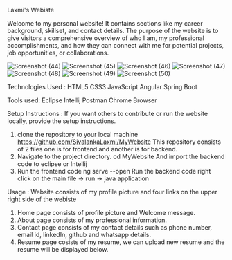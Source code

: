 Laxmi's Webiste

Welcome to my personal website! It contains sections like my career background, skillset, and contact details. The purpose of the website is to give visitors a comprehensive overview of who
I am, my professional accomplishments, and how they can connect with me for potential projects, job opportunities, or collaborations.

![Screenshot (44)](https://github.com/user-attachments/assets/33071e73-8642-4da2-b3d0-f0023f95b37f)
![Screenshot (45)](https://github.com/user-attachments/assets/b59e0400-fb54-456a-b2c1-f4f2f9ea6c45)
![Screenshot (46)](https://github.com/user-attachments/assets/795c37a5-8996-49cb-b4ba-871d3b8e7efa)
![Screenshot (47)](https://github.com/user-attachments/assets/11a3b7f0-90c4-4218-b9dd-1facfe1447c7)
![Screenshot (48)](https://github.com/user-attachments/assets/97273457-12ac-47be-8ec0-c8ccb13dcc1c)
![Screenshot (49)](https://github.com/user-attachments/assets/fe98382a-1977-4b58-aac6-9f98969004e0)
![Screenshot (50)](https://github.com/user-attachments/assets/a72292cb-c78a-4cba-b92c-07349197f23f)

 
Technologies Used :
HTML5
CSS3
JavaScript
Angular
Spring Boot

Tools used:
Eclipse
Intellij
Postman
Chrome Browser

Setup Instructions : 
If you want others to contribute or run the website locally, provide the setup instructions.

1. clone the repository to your local machine
   https://github.com/SivalankaLaxmi/MyWebsite
   This repository consists of 2 files one is for frontend and another is for backend.
2. Navigate to the project directory.
   cd MyWebsite
   And import the backend code to eclipse or Intellij
3. Run the frontend code
   ng serve --open
   Run the backend code
   right click on the main file -> run -> java application

Usage : 
Website consists of my profile picture and four links on the upper right side of the webiste 
1. Home page consists of profile picture and Welcome message.
2. About page consists of my professional information.
3. Contact page consists of my contact details such as phone number, email id, linkedIn, github and whatsapp details.
4. Resume page cosists of my resume, we can upload new resume and the resume will be displayed below.
